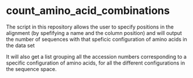 # count_amino_acid_combinations

The script in this repository allows the user to specify positions in the alignment (by spefifying a name and the column position) and will output the number of sequences with that speficic configuration of amino acids in the data set

It will also get a list grouping all the accession numbers corresponding to a specific configuration of amino acids, for all the different configurations in the sequence space.
